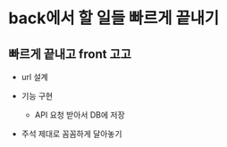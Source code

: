 # back에서 할 일들 빠르게 끝내기
## 빠르게 끝내고 front 고고


- url 설계
- 기능 구현
  - API 요청 받아서 DB에 저장
  



- 주석 제대로 꼼꼼하게 달아놓기
